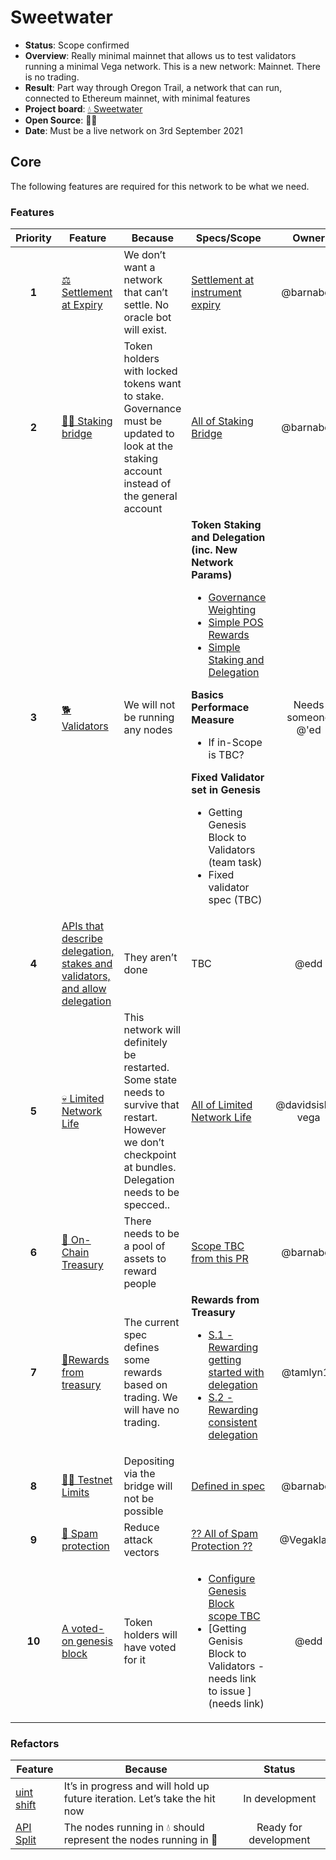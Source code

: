 # Sweetwater

* **Status**: Scope confirmed
* **Overview**: Really minimal mainnet that allows us to test validators running a minimal Vega network. This is a new network: Mainnet. There is no trading.
* **Result**: Part way through Oregon Trail, a network that can run, connected to Ethereum mainnet, with minimal features
* **Project board**: [💧 Sweetwater](https://github.com/orgs/vegaprotocol/projects/79)
* **Open Source**: 🤷‍♂️
* **Date**: Must be a live network on 3rd September 2021

## Core
The following features are required for this network to be what we need.

### Features
| Priority | Feature | Because | Specs/Scope | Owner |
|:---------:|---------|---------|---------|:------:|
|  **1** | [⚖ Settlement at Expiry](https://github.com/orgs/vegaprotocol/projects/5) |  We don’t want a network that can’t settle. No oracle bot will exist. | [Settlement at instrument expiry](https://github.com/vegaprotocol/specs-internal/blob/master/protocol/0002-settlement.md#settlement-at-instrument-expiry) | @barnabee  |
|  **2**  | [🧛‍♀️&nbsp;Staking bridge](https://github.com/orgs/vegaprotocol/projects/80) | Token holders with locked tokens want to stake. Governance must be updated to look at the staking account instead of the general account | [All of Staking Bridge](https://github.com/vegaprotocol/specs-internal/blob/master/non-protocol-specs/0004-staking-bridge.md) | @barnabee |
| **3** |  [🐕 Validators](https://github.com/orgs/vegaprotocol/projects/65)    | We will not be running any nodes      | **Token Staking and Delegation (inc. New Network Params)**<ul><li>[Governance Weighting](https://github.com/vegaprotocol/specs-internal/blob/master/protocol/0028-governance.md#governance-weighting)</li><li>[Simple POS Rewards](protocol/0000-simple-POS-rewards.md)</li><li>[Simple Staking and Delegation](https://github.com/vegaprotocol/specs-internal/pull/582/files#diff-fb50f61f3a8de64c5c167aae4017c398c23e9b8d21866b55dd6d37ba6a615de1)</li></ul>**Basics Performace Measure**<ul><li>If in-Scope is TBC?</li></ul>**Fixed Validator set in Genesis**<ul><li>Getting Genesis Block to Validators (team task)</li><li>Fixed validator spec (TBC)</li></ul>   | Needs someone @'ed |
| **4** | [APIs that describe delegation, stakes and validators, and allow delegation](https://github.com/orgs/vegaprotocol/projects/65) | They aren’t done | TBC | @edd |
| **5** | [💀 Limited Network Life](https://github.com/orgs/vegaprotocol/projects/70)  | This network will definitely be restarted. Some state needs to survive that restart. However we don’t checkpoint at bundles. Delegation needs to be specced.. | [All of Limited Network Life](https://github.com/vegaprotocol/specs-internal/blob/master/non-protocol-specs/0003-limited-network-life.md) | @davidsiska-vega |
| **6** | [👑 On-Chain Treasury](https://github.com/orgs/vegaprotocol/projects/81) | There needs to be a pool of assets to reward people | [Scope TBC from this PR](https://github.com/vegaprotocol/specs-internal/pull/517) | @barnabee  |
| **7**  | [🥉Rewards from treasury](https://github.com/orgs/vegaprotocol/projects/81) | The current spec defines some rewards based on trading. We will have no trading. | **Rewards from Treasury**<ul><li>[S.1 - Rewarding getting started with delegation](https://github.com/vegaprotocol/specs-internal/blob/f102c0a00e106bd7e78b5f3224feba932b07bd9e/protocol/0000-reward-functions.md#s1---rewarding-getting-started-with-delegation)</li><li>[S.2 - Rewarding consistent delegation](https://github.com/vegaprotocol/specs-internal/blob/f102c0a00e106bd7e78b5f3224feba932b07bd9e/protocol/0000-reward-functions.md#s2---rewarding-consistent-delegation)</li></ul> | @tamlyn10  |
| **8** |  [👮‍♂️ Testnet Limits](https://github.com/orgs/vegaprotocol/projects/44) | Depositing via the bridge will not be possible| [Defined in spec](https://github.com/vegaprotocol/specs-internal/blob/master/non-protocol-specs/0003-limits-aka-training-wheels.md#sweetwater) | @barnabee   |
| **9** |  [📧 Spam protection](https://github.com/orgs/vegaprotocol/projects/82) | Reduce attack vectors | [?? All of Spam Protection ??](https://github.com/vegaprotocol/specs-internal/pull/579/files) | @Vegaklaus |
|  **10**  | [A voted-on genesis block](https://github.com/vegaprotocol/vega/issues/3648) | Token holders will have voted for it | <ul><li>[Configure Genesis Block scope TBC](https://github.com/vegaprotocol/vega/issues/3648)</li> <li>[Getting Genisis Block to Validators - needs link to issue ](needs link)</li></ul> | @edd  

### Refactors
| Feature | Because | Status |
|---------|---------|:------:|
| [uint shift](https://github.com/vegaprotocol/vega/issues/3005) |  It’s in progress and will hold up future iteration. Let’s take the hit now  | In development  |
| [API Split](https://github.com/orgs/vegaprotocol/projects/56) | The nodes running in 💧 should represent the nodes running in 🤠 |  Ready for development |
